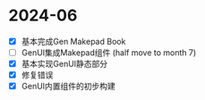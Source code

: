# 2024-06

- [x] 基本完成Gen Makepad Book
- [ ] GenUI集成Makepad组件 (half move to month 7)
- [x] 基本实现GenUI静态部分
- [x] 修复错误
- [x] GenUI内置组件的初步构建